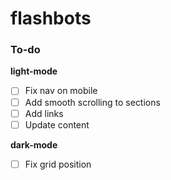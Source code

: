 # flashbots

### To-do

**light-mode**
- [ ] Fix nav on mobile
- [ ] Add smooth scrolling to sections
- [ ] Add links
- [ ] Update content

**dark-mode**
- [ ] Fix grid position
